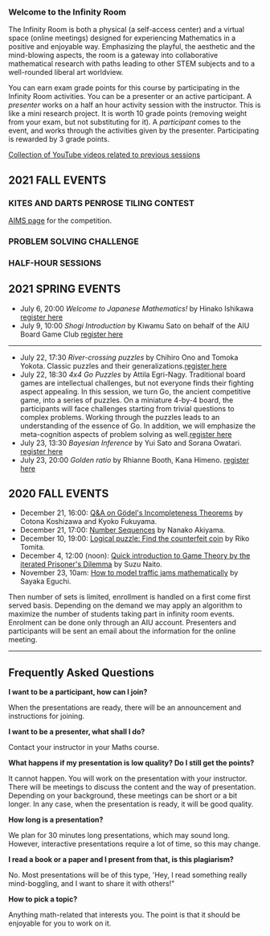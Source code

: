 ### Welcome to the Infinity Room

The Infinity Room is both a physical (a self-access center) and a virtual space (online meetings) designed for experiencing Mathematics in a positive and enjoyable way. Emphasizing the playful, the aesthetic and the mind-blowing aspects, the room is a gateway into collaborative mathematical research with paths leading to other STEM subjects and to a well-rounded liberal art worldview.

You can earn exam grade points for this course by participating in the Infinity Room activities. You can be a presenter or an active participant.
 A *presenter* works on a half an hour activity session with the instructor. This is like a mini research project. It is worth 10 grade points (removing weight from your exam, but not substituting for it).
 A *participant* comes to the event, and works through the activities given by the presenter. Participating is rewarded by 3 grade points.

[Collection of YouTube videos related to previous sessions](https://www.youtube.com/playlist?list=PLI-mrGTUXmHWNi7sk3vKaBMftyjwvO9pF)

## 2021 FALL EVENTS
 
### KITES AND DARTS PENROSE TILING CONTEST
 [AIMS page](https://aims.aiu.ac.jp/course/view.php?id=4934#section-2) for the competition.
 
### PROBLEM SOLVING CHALLENGE
 
### HALF-HOUR SESSIONS

## 2021 SPRING EVENTS

* July 6, 20:00 *Welcome to Japanese Mathematics!* by Hinako Ishikawa [register here](https://forms.gle/1VQVcMqGUDa4S5gj8)
* July 9, 10:00 *Shogi Introduction* by Kiwamu Sato on behalf of the AIU Board Game Club [register here](https://forms.gle/Rhe2kBzQ8gxBDLk76)

--------
* July 22, 17:30 *River-crossing puzzles* by Chihiro Ono and Tomoka Yokota. Classic puzzles and their generalizations.[register here](https://forms.gle/ncu4y1HeSsXG14YP7)
* July 22, 18:30 *4x4 Go Puzzles* by Attila Egri-Nagy. Traditional board games are intellectual challenges, but not everyone finds their fighting aspect appealing. In this session, we turn Go, the ancient competitive game, into a series of puzzles. On a miniature 4-by-4 board, the participants will face challenges starting from trivial questions to complex problems. Working through the puzzles leads to an understanding of the essence of Go.  In addition, we will emphasize the meta-cognition aspects of problem solving as well.[register here](https://forms.gle/mmfciDa5Am4AMYZR7)
* July 23, 13:30 *Bayesian Inference* by Yui Sato and Sorana Owatari. [register here](https://forms.gle/qbG36myQfbBw123u8)
* July 23, 20:00 *Golden ratio* by Rhianne Booth, Kana Himeno. [register here](https://forms.gle/XgXVL87NSdFXoqjc7)
 

## 2020 FALL EVENTS

 * December 21, 16:00: [Q&A on Gödel's Incompleteness Theorems](SLIDES/20201221Godel.pdf) by Cotona Koshizawa and Kyoko Fukuyama.
 * December 21, 17:00: [Number Sequences](SLIDES/20201221NumberSequences) by Nanako Akiyama.
 * December 10, 19:00: [Logical puzzle: Find the counterfeit coin](SLIDES/20201210CounterfeitCoin.pdf) by Riko Tomita.
 * December 4, 12:00 (noon): [Quick introduction to Game Theory by the iterated Prisoner's Dilemma](SLIDES/20201204prisonersdilemma.pdf) by Suzu Naito.
 * November 23, 10am: [How to model traffic jams mathematically](SLIDES/20201123trafficjam.pdf) by Sayaka Eguchi.

Then number of sets is limited, enrollment is handled on a first come first served basis. Depending on the demand we may apply an algorithm to maximize the number of students taking part in infinity room events. Enrolment can be done only through an AIU account. Presenters and participants will be sent an email about the information for the online meeting.


--------------------------------------------------

## Frequently Asked Questions

**I want to be a participant, how can I join?**

When the presentations are ready, there will be an announcement and instructions for joining.

**I want to be a presenter, what shall I do?**

Contact your instructor in your Maths  course.

**What happens if my presentation is low quality? Do I still get the points?**

It cannot happen. You will work on the presentation with your instructor. There will be meetings to discuss the content and the way of presentation. Depending on your background, these meetings can be short or a bit longer. In any case, when the presentation is ready, it will be good quality.

**How long is a presentation?**

We plan for 30 minutes long presentations, which may sound long. However, interactive presentations require a lot of time, so this may change.

**I read a book or a paper and I present from that, is this plagiarism?**

 No. Most presentations will be of this type, 'Hey, I read something really mind-boggling, and I want to share it with others!"

**How to pick a topic?**

Anything math-related that interests you. The point is that it should be enjoyable for you to work on it.

